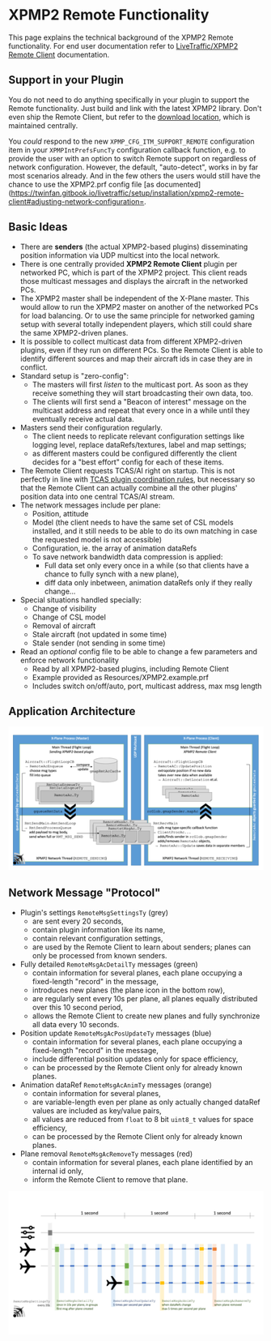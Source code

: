 XPMP2 Remote Functionality
==

This page explains the technical background of the XPMP2 Remote functionality.
For end user documentation refer to
[LiveTraffic/XPMP2 Remote Client](https://twinfan.gitbook.io/livetraffic/setup/installation/xpmp2-remote-client)
documentation.

## Support in your Plugin ##

You do not need to do anything specifically in your plugin to support
the Remote functionality. Just build and link with the latest XPMP2 library.
Don't even ship the Remote Client, but refer to the
[download location](https://forums.x-plane.org/index.php?/files/file/67797-xpmp2-remote-client/),
which is maintained centrally.

You _could_ respond to the new `XPMP_CFG_ITM_SUPPORT_REMOTE` configuration
item in your `XPMPIntPrefsFuncTy` configuration callback function, e.g. to provide the
user with an option to switch Remote support on regardless of
network configuration. However, the default, "auto-detect", works in by far
most scenarios already. And in the few others the users would still have
the chance to use the XPMP2.prf config file
[as documented](https://twinfan.gitbook.io/livetraffic/setup/installation/xpmp2-remote-client#adjusting-network-configuration=.

## Basic Ideas ##

- There are **senders** (the actual XPMP2-based plugins) disseminating position information via UDP multicst into the local network.
- There is one centrally provided **XPMP2 Remote Client** plugin per networked PC,
  which is part of the XPMP2 project. This client reads those multicast messages
  and displays the aircraft in the networked PCs.
- The XPMP2 master shall be independent of the X-Plane master.
  This would allow to run the XPMP2 master on another of the networked PCs for
  load balancing. Or to use the same principle for networked gaming setup with
  several totally independent players, which still could share the same
  XPMP2-driven planes.
- It is possible to collect multicast data from different XPMP2-driven plugins,
  even if they run on different PCs. So the Remote Client is able to identify
  different sources and map their aircraft ids in case they are in conflict.
- Standard setup is "zero-config":
    - The masters will first _listen_ to the multicast port. As soon as they
      receive something they will start broadcasting their own data, too.
    - The clients will first send a "Beacon of interest" message on the multicast
      address and repeat that every once in a while until they eventually
      receive actual data.
- Masters send their configuration regularly.
    - The client needs to replicate relevant configuration settings like
      logging level, replace dataRefs/textures, label and map settings;
    - as different masters could be configured differently the client decides
      for a "best effort" config for each of these items.
- The Remote Client requests TCAS/AI right on startup. This is not perfectly
  in line with [TCAS plugin coordination rules](https://developer.x-plane.com/article/overriding-tcas-and-providing-traffic-information/#Plugin_coordination),
  but necessary so that the Remote Client can actually combine all the other
  plugins' position data into one central TCAS/AI stream.
- The network messages include per plane:
    - Position, attitude
    - Model (the client needs to have the same set of CSL models installed,
      and it still needs to be able to do its own matching in case the
      requested model is not accessible)
    - Configuration, ie. the array of animation dataRefs
    - To save network bandwidth data compression is applied:
        - Full data set only every once in a while (so that clients have a chance
          to fully synch with a new plane),
        - diff data only inbetween, animation dataRefs only if they really change...
- Special situations handled specially:
    - Change of visibility
    - Change of CSL model
    - Removal of aircraft
    - Stale aircraft (not updated in some time)
    - Stale sender (not sending in some time)
- Read an _optional_ config file to be able to change a few parameters and
  enforce network functionality
    - Read by all XPMP2-based plugins, including Remote Client
    - Example provided as Resources/XPMP2.example.prf
    - Includes switch on/off/auto, port, multicast address, max msg length

## Application Architecture ##

![XPMP2 Remote Architecture](pic/XPMP2_Remote_Architecture.png)

## Network Message "Protocol" ##

- Plugin's settings `RemoteMsgSettingsTy` (grey)
    - are sent every 20 seconds,
    - contain plugin information like its name,
    - contain relevant configuration settings,
    - are used by the Remote Client to learn about senders;
      planes can only be processed from known senders.
- Fully detailed `RemoteMsgAcDetailTy` messages (green)
    - contain information for several planes, each plane occupying a
      fixed-length "record" in the message,
    - introduces new planes (the plane icon in the bottom row),
    - are regularly sent every 10s per plane, all planes equally distributed
      over this 10 second period,
    - allows the Remote Client to create new planes and fully synchronize
      all data every 10 seconds.
- Position update `RemoteMsgAcPosUpdateTy` messages (blue)
    - contain information for several planes, each plane occupying a
      fixed-length "record" in the message,
    - include differential position updates only for space efficiency,
    - can be processed by the Remote Client only for already known planes.
- Animation dataRef `RemoteMsgAcAnimTy` messages (orange)
    - contain information for several planes,
    - are variable-length even per plane as only actually changed dataRef
      values are included as key/value pairs,
    - all values are reduced from `float` to 8 bit `uint8_t` values for
      space efficiency,
    - can be processed by the Remote Client only for already known planes.
- Plane removal `RemoteMsgAcRemoveTy` messages (red)
    - contain information for several planes, each plane identified by an
      internal id only,
    - inform the Remote Client to remove that plane.

![XPMP2 Network Messages](pic/XPMP2_Remote_Messages.png)

